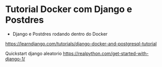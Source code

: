 # Tutorial Docker com Django e Postdres

- Django e Postdres rodando dentro do Docker

https://learndjango.com/tutorials/django-docker-and-postgresql-tutorial


Quickstart django aleatorio
https://realpython.com/get-started-with-django-1/